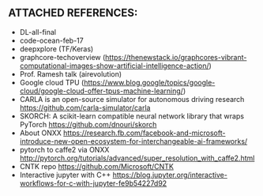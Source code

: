 ## ATTACHED REFERENCES:

* DL-all-final
* code-ocean-feb-17
* deepxplore (TF/Keras)
* graphcore-techoverview (https://thenewstack.io/graphcores-vibrant-computational-images-show-artificial-intelligence-action/)
* Prof. Ramesh talk (airevolution)
* Google cloud TPU (https://www.blog.google/topics/google-cloud/google-cloud-offer-tpus-machine-learning/)
* CARLA is an open-source simulator for autonomous driving research https://github.com/carla-simulator/carla
* SKORCH: A scikit-learn compatible neural network library that wraps PyTorch https://github.com/dnouri/skorch
* About ONXX https://research.fb.com/facebook-and-microsoft-introduce-new-open-ecosystem-for-interchangeable-ai-frameworks/
* pytorch to caffe2 via ONXX http://pytorch.org/tutorials/advanced/super_resolution_with_caffe2.html
* CNTK repo https://github.com/Microsoft/CNTK
* Interactive jupyter with C++ https://blog.jupyter.org/interactive-workflows-for-c-with-jupyter-fe9b54227d92
